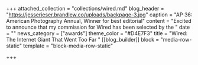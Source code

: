 +++
attached_collection = "collections/wired.md"
blog_header = "https://jesserieser.brandlew.co/uploads/backpage-3.jpg"
caption = "AP 36: American Photography Annual, Winner for best editorial"
content = "Excited to announce that my commission for Wired has been selected by the "
date = ""
news_category = ["awards"]
theme_color = "#D4E7F3"
title = "Wired: The Internet Giant That Went Too Far "
[[blog_builder]]
block = "media-row-static"
template = "block-media-row-static"

+++
